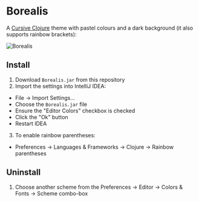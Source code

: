 # Borealis

A [Cursive Clojure](https://cursiveclojure.com) theme with pastel colours and a dark background (it also supports rainbow brackets):

![Borealis](https://github.com/Misophistful/borealis-cursive-theme/wiki/images/Borealis.png)

## Install
1. Download `Borealis.jar` from this repository
2. Import the settings into IntelliJ IDEA:
  - File -> Import Settings...
  - Choose the `Borealis.jar` file
  - Ensure the "Editor Colors" checkbox is checked
  - Click the "Ok" button
  - Restart IDEA
3. To enable rainbow parentheses:
  - Preferences -> Languages & Frameworks -> Clojure -> Rainbow parentheses

## Uninstall
1. Choose another scheme from the Preferences -> Editor -> Colors & Fonts -> Scheme combo-box
